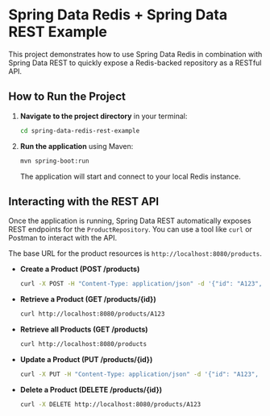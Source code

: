# Spring Data Redis + Spring Data REST Example

This project demonstrates how to use Spring Data Redis in combination with Spring Data REST to quickly expose a Redis-backed repository as a RESTful API.

## How to Run the Project

1.  **Navigate to the project directory** in your terminal:
    ```bash
    cd spring-data-redis-rest-example
    ```

2.  **Run the application** using Maven:
    ```bash
    mvn spring-boot:run
    ```
    The application will start and connect to your local Redis instance.

## Interacting with the REST API

Once the application is running, Spring Data REST automatically exposes REST endpoints for the `ProductRepository`. You can use a tool like `curl` or Postman to interact with the API.

The base URL for the product resources is `http://localhost:8080/products`.

*   **Create a Product (POST /products)**
    ```bash
    curl -X POST -H "Content-Type: application/json" -d '{"id": "A123", "name": "Gaming Mouse", "price": 59.99}' http://localhost:8080/products
    ```

*   **Retrieve a Product (GET /products/{id})**
    ```bash
    curl http://localhost:8080/products/A123
    ```

*   **Retrieve all Products (GET /products)**
    ```bash
    curl http://localhost:8080/products
    ```

*   **Update a Product (PUT /products/{id})**
    ```bash
    curl -X PUT -H "Content-Type: application/json" -d '{"id": "A123", "name": "Ergonomic Mouse", "price": 65.50}' http://localhost:8080/products/A123
    ```

*   **Delete a Product (DELETE /products/{id})**
    ```bash
    curl -X DELETE http://localhost:8080/products/A123
    ```

